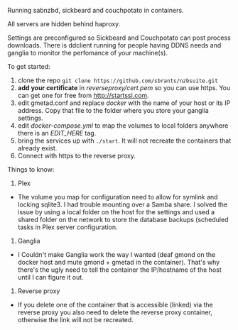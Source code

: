 Running sabnzbd, sickbeard and couchpotato in containers.

All servers are hidden behind haproxy.

Settings are preconfigured so Sickbeard and Couchpotato can post process downloads.
There is ddclient running for people having DDNS needs and ganglia to monitor the perfomance of your machine(s).

To get started:

1. clone the repo ```git clone https://github.com/sbrants/nzbsuite.git```
1. __add your certificate__ in _reverseproxy/cert.pem_ so you can use https. You can get one for free from http://startssl.com.
1. edit gmetad.conf and replace _docker_ with the name of your host or its IP address. Copy that file to the folder where you store your ganglia settings.
1. edit _docker-compose.yml_ to map the volumes to local folders anywhere there is an _EDIT_HERE_ tag.
1. bring the services up with ```./start```. It will not recreate the containers that already exist.
1. Connect with https to the reverse proxy.

Things to know:

1. Plex
 - The volume you map for configuration need to allow for symlink and locking sqlite3. I had trouble mounting over a Samba share. I solved the issue by using a local folder on the host for the settings and used a shared folder on the network to store the database backups (scheduled tasks in Plex server configuration.
1. Ganglia
 - I Couldn't make Ganglia work the way I wanted (deaf gmond on the docker host and mute gmond + gmetad in the container). That's why there's the ugly need to tell the container the IP/hostname of the host until I can figure it out.
1. Reverse proxy
 - If you delete one of the container that is accessible (linked) via the reverse proxy you also need to delete the reverse proxy container, otherwise the link will not be recreated.
